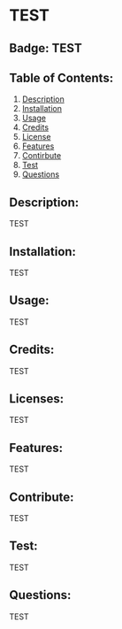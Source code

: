 # TEST

## Badge: TEST

## Table of Contents:
  1. [Description](#description)
  2. [Installation](#installation)
  3. [Usage](#usage)
  4. [Credits](#credits)
  5. [License](#license)
  6. [Features](#features)
  7. [Contirbute](#contribute)
  8. [Test](#test)
  9. [Questions](#questions)

## Description:
TEST

## Installation:
TEST

## Usage:
TEST

## Credits:
TEST

## Licenses:
TEST

## Features:
TEST

## Contribute:
TEST

## Test:
TEST

## Questions:
TEST

